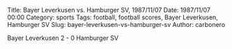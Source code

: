 Title: Bayer Leverkusen vs. Hamburger SV, 1987/11/07
Date: 1987/11/07 00:00
Category: sports
Tags: football, football scores, Bayer Leverkusen, Hamburger SV
Slug: bayer-leverkusen-vs-hamburger-sv
Author: carbonero


Bayer Leverkusen 2 - 0 Hamburger SV
